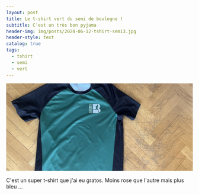 ```yaml
---
layout: post
title: Le t-shirt vert du semi de boulogne !
subtitle: C'est un très bon pyjama
header-img: img/posts/2024-06-12-tshirt-semi3.jpg
header-style: text
catalog: true
tags:
  - tshirt
  - semi
  - vert
---
```


![Image Example](/img/posts/2024-06-12-tshirt-semi3.jpg)

C'est un super t-shirt que j'ai eu gratos. Moins rose que l'autre mais plus bleu ...

